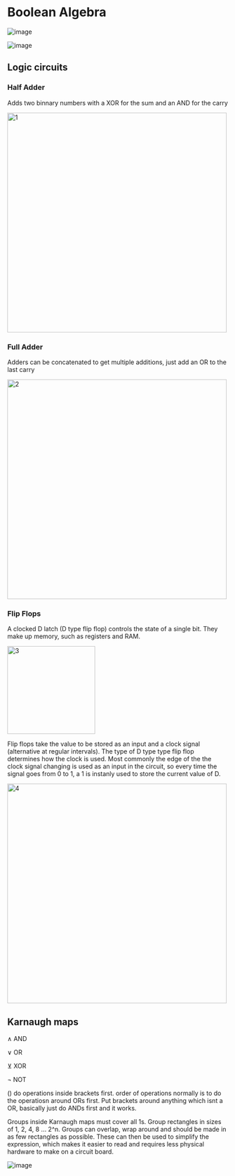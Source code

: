 # Boolean Algebra

![image](https://user-images.githubusercontent.com/72783315/221139813-cfad7c45-3936-4a72-b768-f18b533540a6.png)

![image](https://user-images.githubusercontent.com/72783315/221140764-a802ac9e-f70d-49ea-8810-21bb95094554.png)

## Logic circuits

### Half Adder
Adds two binnary numbers with a XOR for the sum and an AND for the carry

<img width="500" alt="1" src="https://user-images.githubusercontent.com/72783315/222000113-d097c9b1-2908-42f6-820d-a814b8045240.png">

### Full Adder
Adders can be concatenated to get multiple additions, just add an OR to the last carry

<img width="500" alt="2" src="https://user-images.githubusercontent.com/72783315/222000813-52c8fa20-fa64-45db-af3b-f6d18f6c1da7.png">

### Flip Flops

A clocked D latch (D type flip flop) controls the state of a single bit. They make up memory, such as registers and RAM.

<img width="200" alt="3" src="https://user-images.githubusercontent.com/72783315/222006322-a60c231e-3fbb-4401-8ee5-e4571c514f71.png">

Flip flops take the value to be stored as an input and a clock signal (alternative at regular intervals). The type of D type type flip flop determines how the clock is used. Most commonly the edge of the the clock signal changing is used as an input in the circuit, so every time the signal goes from 0 to 1, a 1 is instanly used to store the current value of D.

<img width="500" alt="4" src="https://user-images.githubusercontent.com/72783315/222006325-86109fcc-d3d5-43aa-ba63-b97e042e5af2.png">

## Karnaugh maps

∧ AND

∨ OR

⊻ XOR

¬ NOT

() do operations inside brackets first. order of operations normally is to do the operatiosn around ORs first. Put brackets around anything which isnt a OR, basically just do ANDs first and it works.

Groups inside Karnaugh maps must cover all 1s. Group rectangles in sizes of 1, 2, 4, 8 ... 2^n. Groups can overlap, wrap around and should be made in as few rectangles as possible. These can then be used to simplify the expression, which makes it easier to read and requires less physical hardware to make on a circuit board.

![image](https://user-images.githubusercontent.com/72783315/221143287-b06a5d28-aa5e-4b02-8f77-9b5c3a1f16c4.png)
